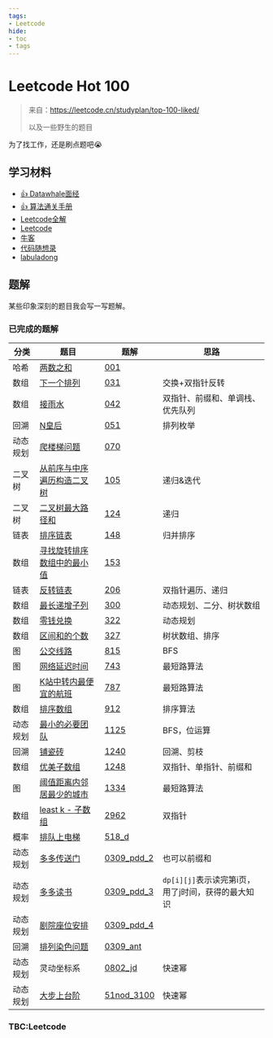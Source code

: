 ```yaml
---
tags:
- Leetcode
hide:
- toc
- tags
---
```


# Leetcode Hot 100

> 来自：<https://leetcode.cn/studyplan/top-100-liked/>
>
> 以及一些野生的题目

为了找工作，还是刷点题吧😭

## 学习材料

- [👍 Datawhale面经](https://github.com/datawhalechina/daily-interview)
- [👍 算法通关手册](https://algo.itcharge.cn/)
- [Leetcode全解](https://leetcode.doocs.org/lc/1/)
- [Leetcode](https://leetcode.cn/studyplan/top-100-liked/)
- [牛客](https://www.nowcoder.com/exam/oj/ta?tpId=37)
- [代码随想录](https://programmercarl.com/)
- [labuladong](https://labuladong.online/algo/)

## 题解

某些印象深刻的题目我会写一写题解。

### 已完成的题解

|分类|题目|题解|思路|
|-----|-----|-----|-----|
|哈希|[两数之和](https://leetcode.cn/problems/two-sum/)|[001](./001.md)||
|数组|[下一个排列](https://leetcode.cn/problems/next-permutation/)|[031](./031.md)|交换+双指针反转|
|数组|[接雨水](https://leetcode.cn/problems/trapping-rain-water)|[042](./042.md)|双指针、前缀和、单调栈、优先队列|
|回溯|[N皇后](https://leetcode.cn/problems/n-queens/)|[051](./051.md)|排列枚举|
|动态规划|[爬楼梯问题](https://leetcode.cn/problems/climbing-stairs/)|[070](./070.md)||
|二叉树|[从前序与中序遍历构造二叉树](https://leetcode.cn/problems/construct-binary-tree-from-preorder-and-inorder-traversal/)|[105](./105.md)|递归&迭代|
|二叉树|[二叉树最大路径和](https://leetcode.cn/problems/binary-tree-maximum-path-sum/)|[124](./124.md)|递归|
|链表|[排序链表](https://leetcode.cn/problems/sort-list/)|[148](./148.md)|归并排序|
|数组|[寻找旋转排序数组中的最小值](https://leetcode.cn/problems/find-minimum-in-rotated-sorted-array/)|[153](./153.md)||
|链表|[反转链表](https://leetcode.cn/problems/reverse-linked-list/)|[206](./206.md)|双指针遍历、递归|
|数组|[最长递增子列](https://leetcode.cn/problems/longest-increasing-subsequence/)|[300](./300.md)|动态规划、二分、树状数组|
|数组|[零钱兑换](https://leetcode.cn/problems/coin-change/)|[322](./322.md)|动态规划|
|数组|[区间和的个数](https://leetcode.cn/problems/count-of-range-sum/description/)|[327](./327.md)|树状数组、排序|
|图|[公交线路](https://leetcode.cn/problems/bus-routes/)|[815](./815.md)|BFS|
|图|[网络延迟时间](https://leetcode.cn/problems/network-delay-time/)|[743](743.md)|最短路算法|
|图|[K站中转内最便宜的航班](https://leetcode.cn/problems/cheapest-flights-within-k-stops/)|[787](787.md)|最短路算法|
|数组|[排序数组](https://leetcode.cn/problems/sort-an-array/description/)|[912](912.md)|排序算法|
|动态规划|[最小的必要团队](https://leetcode.cn/problems/smallest-sufficient-team/)|[1125](./1125.md)|BFS，位运算|
|回溯|[铺瓷砖](https://leetcode.cn/problems/tiling-a-rectangle-with-the-fewest-squares/)|[1240](./1240.md)|回溯、剪枝|
|数组|[优美子数组](https://leetcode.cn/problems/count-number-of-nice-subarrays/)|[1248](./1248.md)|双指针、单指针、前缀和|
|图|[阈值距离内邻居最少的城市](https://leetcode.cn/problems/find-the-city-with-the-smallest-number-of-neighbors-at-a-threshold-distance/)|[1334](./1334.md)|最短路算法|
|数组|[least k - 子数组](https://leetcode.cn/problems/count-subarrays-where-max-element-appears-at-least-k-times/)|[2962](./2962.md)|双指针|
|概率|[排队上电梯](https://codeforces.com/problemset/problem/518/D/)|[518_d](./518_d.md)||
|动态规划|[多多传送门](../Algorithm/interview/0309_pdd.md)|[0309_pdd_2](./0309_pdd_2.md)|也可以前缀和|
|动态规划|[多多读书](../Algorithm/interview/0309_pdd.md)|[0309_pdd_3](./0309_pdd_3.md)|`dp[i][j]`表示读完第i页，用了j时间，获得的最大知识|
|动态规划|[剧院座位安排](../Algorithm/interview/0309_pdd.md)|[0309_pdd_4](./0309_pdd_4.md)||
|回溯|[排列染色问题](../DataAnalysis/interview/0309_ant.md)|[0309_ant](./0309_ant.md)||
|动态规划|灵动坐标系|[0802_jd](./0802_jd.md)|快速幂|
|动态规划|[大步上台阶](https://vjudge.net/problem/51Nod-3100)|[51nod_3100](./51nod_3100.ipynb)|快速幂|

### TBC:Leetcode

